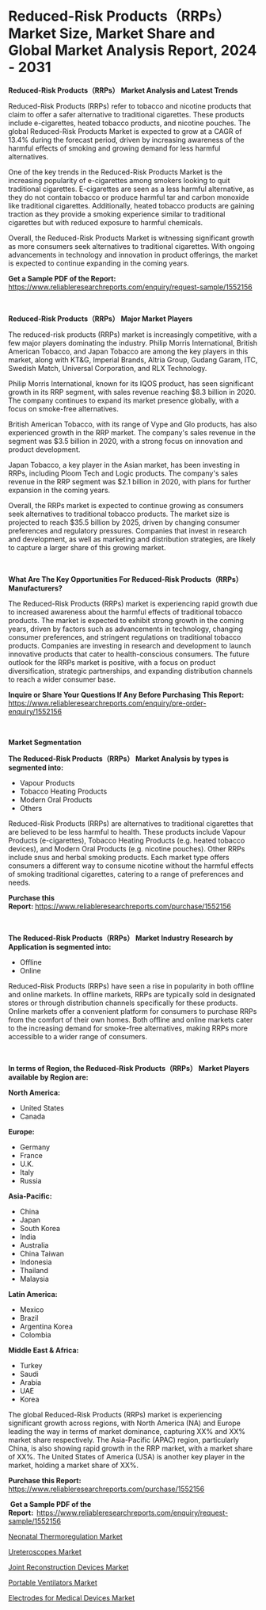 <p><h1>Reduced-Risk Products（RRPs） Market Size, Market Share and Global Market Analysis Report, 2024 - 2031</h1></p><p><strong>Reduced-Risk Products（RRPs） Market Analysis and Latest Trends</strong></p>
<p><p>Reduced-Risk Products (RRPs) refer to tobacco and nicotine products that claim to offer a safer alternative to traditional cigarettes. These products include e-cigarettes, heated tobacco products, and nicotine pouches. The global Reduced-Risk Products Market is expected to grow at a CAGR of 13.4% during the forecast period, driven by increasing awareness of the harmful effects of smoking and growing demand for less harmful alternatives.</p><p>One of the key trends in the Reduced-Risk Products Market is the increasing popularity of e-cigarettes among smokers looking to quit traditional cigarettes. E-cigarettes are seen as a less harmful alternative, as they do not contain tobacco or produce harmful tar and carbon monoxide like traditional cigarettes. Additionally, heated tobacco products are gaining traction as they provide a smoking experience similar to traditional cigarettes but with reduced exposure to harmful chemicals.</p><p>Overall, the Reduced-Risk Products Market is witnessing significant growth as more consumers seek alternatives to traditional cigarettes. With ongoing advancements in technology and innovation in product offerings, the market is expected to continue expanding in the coming years.</p></p>
<p><strong>Get a Sample PDF of the Report:&nbsp;</strong> <a href="https://www.reliableresearchreports.com/enquiry/request-sample/1552156">https://www.reliableresearchreports.com/enquiry/request-sample/1552156</a></p>
<p>&nbsp;</p>
<p><strong>Reduced-Risk Products（RRPs） Major Market Players</strong></p>
<p><p>The reduced-risk products (RRPs) market is increasingly competitive, with a few major players dominating the industry. Philip Morris International, British American Tobacco, and Japan Tobacco are among the key players in this market, along with KT&G, Imperial Brands, Altria Group, Gudang Garam, ITC, Swedish Match, Universal Corporation, and RLX Technology. </p><p>Philip Morris International, known for its IQOS product, has seen significant growth in its RRP segment, with sales revenue reaching $8.3 billion in 2020. The company continues to expand its market presence globally, with a focus on smoke-free alternatives.</p><p>British American Tobacco, with its range of Vype and Glo products, has also experienced growth in the RRP market. The company's sales revenue in the segment was $3.5 billion in 2020, with a strong focus on innovation and product development.</p><p>Japan Tobacco, a key player in the Asian market, has been investing in RRPs, including Ploom Tech and Logic products. The company's sales revenue in the RRP segment was $2.1 billion in 2020, with plans for further expansion in the coming years.</p><p>Overall, the RRPs market is expected to continue growing as consumers seek alternatives to traditional tobacco products. The market size is projected to reach $35.5 billion by 2025, driven by changing consumer preferences and regulatory pressures. Companies that invest in research and development, as well as marketing and distribution strategies, are likely to capture a larger share of this growing market.</p></p>
<p>&nbsp;</p>
<p><strong>What Are The Key Opportunities For Reduced-Risk Products（RRPs） Manufacturers?</strong></p>
<p><p>The Reduced-Risk Products (RRPs) market is experiencing rapid growth due to increased awareness about the harmful effects of traditional tobacco products. The market is expected to exhibit strong growth in the coming years, driven by factors such as advancements in technology, changing consumer preferences, and stringent regulations on traditional tobacco products. Companies are investing in research and development to launch innovative products that cater to health-conscious consumers. The future outlook for the RRPs market is positive, with a focus on product diversification, strategic partnerships, and expanding distribution channels to reach a wider consumer base.</p></p>
<p><strong>Inquire or Share Your Questions If Any Before Purchasing This Report:</strong> <a href="https://www.reliableresearchreports.com/enquiry/pre-order-enquiry/1552156">https://www.reliableresearchreports.com/enquiry/pre-order-enquiry/1552156</a></p>
<p>&nbsp;</p>
<p><strong>Market Segmentation</strong></p>
<p><strong>The Reduced-Risk Products（RRPs） Market Analysis by types is segmented into:</strong></p>
<p><ul><li>Vapour Products</li><li>Tobacco Heating Products</li><li>Modern Oral Products</li><li>Others</li></ul></p>
<p><p>Reduced-Risk Products (RRPs) are alternatives to traditional cigarettes that are believed to be less harmful to health. These products include Vapour Products (e-cigarettes), Tobacco Heating Products (e.g. heated tobacco devices), and Modern Oral Products (e.g. nicotine pouches). Other RRPs include snus and herbal smoking products. Each market type offers consumers a different way to consume nicotine without the harmful effects of smoking traditional cigarettes, catering to a range of preferences and needs.</p></p>
<p><strong>Purchase this Report:&nbsp;</strong><a href="https://www.reliableresearchreports.com/purchase/1552156">https://www.reliableresearchreports.com/purchase/1552156</a></p>
<p>&nbsp;</p>
<p><strong>The Reduced-Risk Products（RRPs） Market Industry Research by Application is segmented into:</strong></p>
<p><ul><li>Offline</li><li>Online</li></ul></p>
<p><p>Reduced-Risk Products (RRPs) have seen a rise in popularity in both offline and online markets. In offline markets, RRPs are typically sold in designated stores or through distribution channels specifically for these products. Online markets offer a convenient platform for consumers to purchase RRPs from the comfort of their own homes. Both offline and online markets cater to the increasing demand for smoke-free alternatives, making RRPs more accessible to a wider range of consumers.</p></p>
<p>&nbsp;</p>
<p><strong>In terms of Region, the Reduced-Risk Products（RRPs） Market Players available by Region are:</strong></p>
<p>
    <p> <strong> North America: </strong>
        <ul>
            <li>United States</li>
            <li>Canada</li>
        </ul>
        </p> 
    <p> <strong> Europe: </strong>
        <ul>
            <li>Germany</li>
            <li>France</li>
            <li>U.K.</li>
            <li>Italy</li>
            <li>Russia</li>
        </ul>
        </p> 
    <p> <strong> Asia-Pacific: </strong>
        <ul>
            <li>China</li>
            <li>Japan</li>
            <li>South Korea</li>
            <li>India</li>
            <li>Australia</li>
            <li>China Taiwan</li>
            <li>Indonesia</li>
            <li>Thailand</li>
            <li>Malaysia</li>
        </ul>
        </p> 
    <p> <strong> Latin America: </strong>
        <ul>
            <li>Mexico</li>
            <li>Brazil</li>
            <li>Argentina Korea</li>
            <li>Colombia</li>
        </ul>
        </p> 
    <p> <strong> Middle East & Africa: </strong>
        <ul>
            <li>Turkey</li>
            <li>Saudi</li>
            <li>Arabia</li>
            <li>UAE</li>
            <li>Korea</li>
        </ul>
    </p>
    </p>
<p><p>The global Reduced-Risk Products (RRPs) market is experiencing significant growth across regions, with North America (NA) and Europe leading the way in terms of market dominance, capturing XX% and XX% market share respectively. The Asia-Pacific (APAC) region, particularly China, is also showing rapid growth in the RRP market, with a market share of XX%. The United States of America (USA) is another key player in the market, holding a market share of XX%.</p></p>
<p><strong>Purchase this Report: </strong><a href="https://www.reliableresearchreports.com/purchase/1552156">https://www.reliableresearchreports.com/purchase/1552156</a></p>
<p>&nbsp;<strong>Get a Sample PDF of the Report:&nbsp;&nbsp;</strong><a href="https://www.reliableresearchreports.com/enquiry/request-sample/1552156">https://www.reliableresearchreports.com/enquiry/request-sample/1552156</a></p>
<p><strong></strong></p>
<p><p><a href="https://medium.com/@tomazemlak97885/neonatal-thermoregulation-market-size-market-outlook-and-market-forecast-2024-to-2031-f52813b1a126">Neonatal Thermoregulation Market</a></p><p><a href="https://medium.com/@tomazemlak97885/ureteroscopes-market-analysis-and-sze-forecasted-for-period-from-2024-to-2031-8035a0a3342a">Ureteroscopes Market</a></p><p><a href="https://medium.com/@tomazemlak97885/joint-reconstruction-devices-market-size-cagr-trends-2024-2030-308e75c6f899">Joint Reconstruction Devices Market</a></p><p><a href="https://medium.com/@sophiegrant777/portable-ventilators-market-the-key-to-successful-business-strategy-forecast-till-2031-b50324230999">Portable Ventilators Market</a></p><p><a href="https://medium.com/@tomazemlak97885/electrodes-for-medical-devices-market-furnishes-information-on-market-share-market-trends-and-7f17e9cd4f9b">Electrodes for Medical Devices Market</a></p></p>